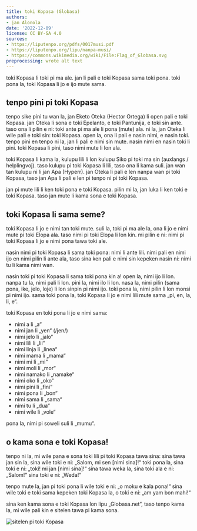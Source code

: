 ```yaml
---
title: toki Kopasa (Globasa)
authors:
- jan Alonola
date: '2022-12-09'
license: CC BY-SA 4.0
sources:
- https://liputenpo.org/pdfs/0017musi.pdf
- https://liputenpo.org/lipu/nanpa-musi/
- https://commons.wikimedia.org/wiki/File:Flag_of_Globasa.svg
preprocessing: wrote alt text
---
```


toki Kopasa li toki pi ma ale. jan li pali e toki Kopasa sama toki pona. toki pona la, toki Kopasa li jo e ijo mute sama.

## tenpo pini pi toki Kopasa

tenpo sike pini tu wan la, jan Eketo Oteka (Hector Ortega) li open pali e toki Kopasa. jan Oteka li sona e toki Epelanto, e toki Pantunija, e toki sin ante. taso ona li pilin e ni: toki ante pi ma ale li pona (mute) ala. ni la, jan Oteka li wile pali e toki sin: toki Kopasa. open la, ona li pali e nasin nimi, e nasin toki. tenpo pini en tenpo ni la, jan li pali e nimi sin mute. nasin nimi en nasin toki li pini. toki Kopasa li pini, taso nimi mute li lon ala.

toki Kopasa li kama la, kulupu lili li lon kulupu Siko pi toki ma sin (auxlangs / helplingvoj). taso kulupu pi toki Kopasa li lili, taso ona li kama suli. jan wan tan kulupu ni li jan Apa (Hyperr). jan Oteka li pali e len nanpa wan pi toki Kopasa, taso jan Apa li pali e len pi tenpo ni pi toki Kopasa.

jan pi mute lili li ken toki pona e toki Kopasa. pilin mi la, jan luka li ken toki e toki Kopasa. taso jan mute li kama sona e toki Kopasa.

## toki Kopasa li sama seme?

toki Kopasa li jo e nimi tan toki mute. suli la, toki pi ma ale la, ona li jo e nimi mute pi toki Elopa ala. taso nimi pi toki Elopa li lon kin. mi pilin e ni: nimi pi toki Kopasa li jo e nimi pona tawa toki ale.

nasin nimi pi toki Kopasa li sama toki pona: nimi li ante lili. nimi pali en nimi ijo en nimi pilin li ante ala, taso sina ken pali e nimi sin kepeken nasin ni: nimi tu li kama nimi wan.

nasin toki pi toki Kopasa li sama toki pona kin a! open la, nimi ijo li lon. nanpa tu la, nimi pali li lon. pini la, nimi ilo li lon. nasa la, nimi pilin (sama pona, ike, jelo, loje) li lon sinpin pi nimi ijo. toki pona la, nimi pilin li lon monsi pi nimi ijo. sama toki pona la, toki Kopasa li jo e nimi lili mute sama „pi, en, la, li, e“.

toki Kopasa en toki pona li jo e nimi sama:

- nimi a li „a“
- nimi jan li „yen“ (/jen/)
- nimi jelo li „jalo“
- nimi lili li „lil“
- nimi linja li „linea“
- nimi mama li „mama“
- nimi mi li „mi“
- nimi moli li „mor“
- nimi namako li „namake“
- nimi oko li „oko“
- nimi pini li „fini“
- nimi pona li „bon“
- nimi sama li „sama“
- nimi tu li „dua“
- nimi wile li „vole“

pona la, nimi pi soweli suli li „mumu“.

## o kama sona e toki Kopasa!

tenpo ni la, mi wile pana e sona toki lili pi toki Kopasa tawa sina: sina tawa jan sin la, sina wile toki e ni: „Salom, mi sen [nimi sina]!“ toki pona la, sina toki e ni: „toki! mi jan [nimi sina]!“ sina tawa weka la, sina toki ala e ni: „Salom!“ sina toki e ni: „Weda!“

tenpo mute la, jan pi toki pona li wile toki e ni: „o moku e kala pona!“ sina wile toki e toki sama kepeken toki Kopasa la, o toki e ni: „am yam bon mahi!“

sina ken kama sona e toki Kopasa lon lipu „Globasa.net“, taso tenpo kama la, mi wile pali kin e sitelen tawa pi kama sona.

![sitelen pi toki Kopasa](https://upload.wikimedia.org/wikipedia/commons/a/a3/Flag_of_Globasa.svg)